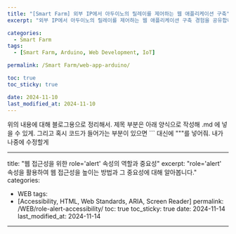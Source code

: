 ```yaml
---
title: "[Smart Farm] 외부 IP에서 아두이노의 릴레이를 제어하는 웹 애플리케이션 구축"
excerpt: "외부 IP에서 아두이노의 릴레이를 제어하는 웹 애플리케이션 구축 경험을 공유합니다."

categories:
  - Smart Farm
tags:
  - [Smart Farm, Arduino, Web Development, IoT]

permalink: /Smart Farm/web-app-arduino/

toc: true
toc_sticky: true

date: 2024-11-10
last_modified_at: 2024-11-10
---
```


위의 내용에 대해 블로그용으로 정리해서. 제목 부분은 아래 양식으로 작성해 .md 에 넣을 수 있게. 
그리고 혹시 코드가 들어가는 부분이 있으면 ``` 대신에 """를 넣어줘. 내가 나중에 수정할게

---
title: "웹 접근성을 위한 role='alert' 속성의 역할과 중요성"
excerpt: "role='alert' 속성을 활용하여 웹 접근성을 높이는 방법과 그 중요성에 대해 알아봅니다."
categories:
  - WEB
tags:
  - [Accessibility, HTML, Web Standards, ARIA, Screen Reader]
permalink: /WEB/role-alert-accessibility/
toc: true
toc_sticky: true
date: 2024-11-14
last_modified_at: 2024-11-14
---